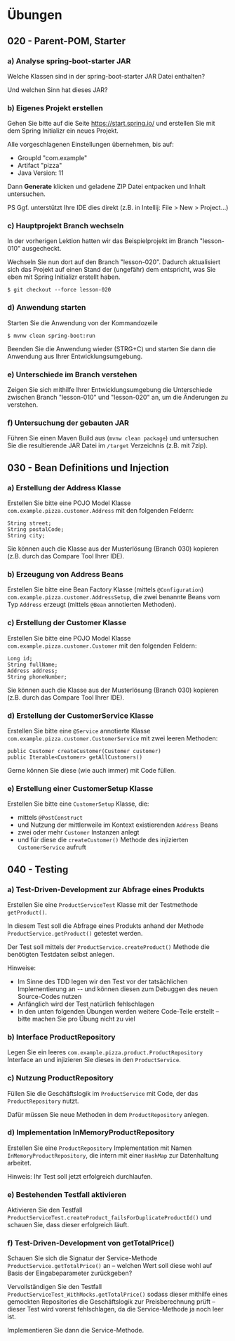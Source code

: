 # Übungen

## 020 - Parent-POM, Starter

### a) Analyse spring-boot-starter JAR

Welche Klassen sind in der spring-boot-starter JAR Datei enthalten?

Und welchen Sinn hat dieses JAR?

### b) Eigenes Projekt erstellen

Gehen Sie bitte auf die Seite https://start.spring.io/ und erstellen Sie mit dem 
Spring Initializr ein neues Projekt.

Alle vorgeschlagenen Einstellungen übernehmen, bis auf:
* GroupId "com.example"
* Artifact "pizza"
* Java Version: 11

Dann **Generate** klicken und geladene ZIP Datei entpacken und Inhalt untersuchen. 

PS Ggf. unterstützt Ihre IDE dies direkt (z.B. in Intellij: File > New > Project...)

### c) Hauptprojekt Branch wechseln

In der vorherigen Lektion hatten wir das Beispielprojekt im Branch 
"lesson-010" ausgecheckt. 

Wechseln Sie nun dort auf den Branch "lesson-020". Dadurch aktualisiert sich das Projekt auf einen Stand der (ungefähr) 
dem entspricht, was Sie eben mit Spring Initializr erstellt haben.

````shell
$ git checkout --force lesson-020
````

### d) Anwendung starten

Starten Sie die Anwendung von der Kommandozeile

````shell
$ mvnw clean spring-boot:run
````

Beenden Sie die Anwendung wieder (STRG+C) und starten Sie dann die Anwendung
aus Ihrer Entwicklungsumgebung.

### e) Unterschiede im Branch verstehen

Zeigen Sie sich mithilfe Ihrer Entwicklungsumgebung die Unterschiede zwischen Branch "lesson-010" 
und "lesson-020" an, um die Änderungen zu verstehen.

### f) Untersuchung der gebauten JAR

Führen Sie einen Maven Build aus (`mvnw clean package`) und untersuchen Sie 
die resultierende JAR Datei im `/target` Verzeichnis (z.B. mit 7zip).


## 030 - Bean Definitions und Injection

### a) Erstellung der Address Klasse

Erstellen Sie bitte eine POJO Model Klasse `com.example.pizza.customer.Address` 
mit den folgenden Feldern:
````
String street;
String postalCode;
String city;
````
Sie können auch die Klasse aus der Musterlösung (Branch 030) kopieren (z.B.
durch das Compare Tool Ihrer IDE).

### b) Erzeugung von Address Beans

Erstellen Sie bitte eine Bean Factory Klasse (mittels `@Configuration`) 
`com.example.pizza.customer.AddressSetup`, die zwei benannte Beans vom Typ 
`Address` erzeugt (mittels `@Bean` annotierten Methoden).

### c) Erstellung der Customer Klasse

Erstellen Sie bitte eine POJO Model Klasse `com.example.pizza.customer.Customer` 
mit den folgenden Feldern:
````
Long id;
String fullName;
Address address;
String phoneNumber;
````
Sie können auch die Klasse aus der Musterlösung (Branch 030) kopieren (z.B.
durch das Compare Tool Ihrer IDE).

### d) Erstellung der CustomerService Klasse

Erstellen Sie bitte eine `@Service` annotierte Klasse 
`com.example.pizza.customer.CustomerService` mit zwei leeren Methoden:
````
public Customer createCustomer(Customer customer)
public Iterable<Customer> getAllCustomers()
````

Gerne können Sie diese (wie auch immer) mit Code füllen.

### e) Erstellung einer CustomerSetup Klasse

Erstellen Sie bitte eine `CustomerSetup` Klasse, die: 

* mittels `@PostConstruct` 
* und Nutzung der mittlerweile im Kontext existierenden `Address` Beans
* zwei oder mehr `Customer` Instanzen anlegt 
* und für diese die `createCustomer()` Methode des injizierten `CustomerService` aufruft


## 040 - Testing

### a) Test-Driven-Development zur Abfrage eines Produkts

Erstellen Sie eine `ProductServiceTest` Klasse mit der Testmethode 
`getProduct()`. 

In diesem Test soll die Abfrage eines Produkts anhand der Methode `ProductService.getProduct()`
getestet werden.

Der Test soll mittels der `ProductService.createProduct()` 
Methode die benötigten Testdaten selbst anlegen.

Hinweise:
* Im Sinne des TDD legen wir den Test vor der tatsächlichen Implementierung an -- und können diesen zum 
Debuggen des neuen Source-Codes nutzen
* Anfänglich wird der Test natürlich fehlschlagen
* In den unten folgenden Übungen werden weitere Code-Teile erstellt – bitte machen Sie pro Übung nicht zu viel

### b) Interface ProductRepository

Legen Sie ein leeres `com.example.pizza.product.ProductRepository` Interface 
an und injizieren Sie dieses in den `ProductService`.

### c) Nutzung ProductRepository

Füllen Sie die Geschäftslogik im `ProductService` mit Code, der das `ProductRepository` nutzt.

Dafür müssen Sie neue Methoden in dem `ProductRepository` anlegen.

### d) Implementation InMemoryProductRepository

Erstellen Sie eine `ProductRepository` Implementation mit Namen 
`InMemoryProductRepository`, die intern mit einer `HashMap` zur Datenhaltung 
arbeitet.

Hinweis: Ihr Test soll jetzt erfolgreich durchlaufen.

### e) Bestehenden Testfall aktivieren

Aktivieren Sie den Testfall 
`ProductServiceTest.createProduct_failsForDuplicateProductId()` und schauen 
Sie, dass dieser erfolgreich läuft.

### f) Test-Driven-Development von getTotalPrice()

Schauen Sie sich die Signatur der Service-Methode `ProductService.getTotalPrice()` 
an – welchen Wert soll diese wohl auf Basis der Eingabeparameter zurückgeben?

Vervollständigen Sie den Testfall `ProductServiceTest_WithMocks.getTotalPrice()` 
sodass dieser mithilfe eines gemockten Repositories die Geschäftslogik zur 
Preisberechnung prüft – dieser Test wird vorerst fehlschlagen, da die Service-Methode 
ja noch leer ist.

Implementieren Sie dann die Service-Methode.

